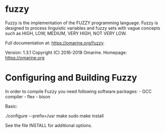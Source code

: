 # fuzzy
Fuzzy is the implementation of the FUZZY programming language. Fuzzy is designed to process linguistic variables and fuzzy sets with vague concepts such as HIGH, LOW, MEDIUM, VERY HIGH, NOT VERY LOW.

Full documentation at: <https://omarine.org/fuzzy>.

Version: 1.3.1
Copyright (C) 2016-2018 Omarine.
Homepage: https://omarine.org

Configuring and Building Fuzzy
==============================

In order to compile Fuzzy you need following software packages:
	- GCC compiler
	- flex
	- bison

Basic:

   ./configure --prefix=/usr
   make
   sudo make install
   
See the file INSTALL for additional options.
